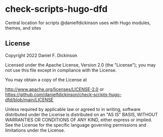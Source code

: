 # check-scripts-hugo-dfd

Central location for scripts @danielfdickinson uses with Hugo modules, themes, and sites

## License

Copyright 2022 Daniel F. Dickinson

Licensed under the Apache License, Version 2.0 (the "License");
you may not use this file except in compliance with the License.

You may obtain a copy of the License at

<http://www.apache.org/licenses/LICENSE-2.0> or
<https://github.com/danielfdickinson/check-scripts-hugo-dfd/blob/main/LICENSE>

Unless required by applicable law or agreed to in writing, software
distributed under the License is distributed on an "AS IS" BASIS,
WITHOUT WARRANTIES OR CONDITIONS OF ANY KIND, either express or implied.
See the License for the specific language governing permissions and
limitations under the License.
